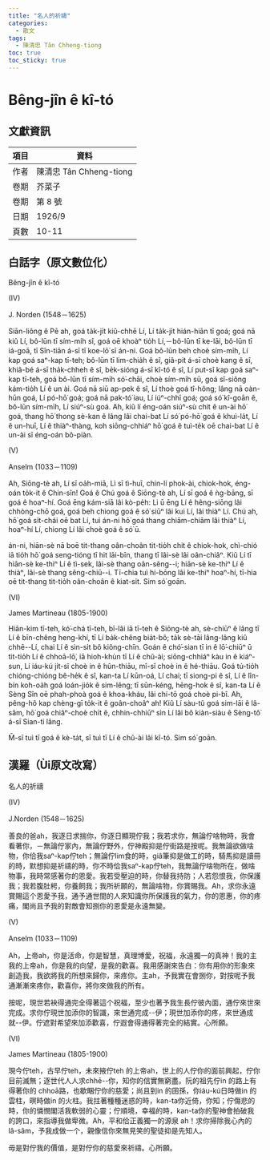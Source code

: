 ```yaml
---
title: "名人的祈禱"
categories:
  - 散文
tags:
  - 陳清忠 Tân Chheng-tiong 
toc: true
toc_sticky: true
---
```


# Bêng-jîn ê kî-tó

## 文獻資訊

| 項目 | 資料 |
|---|---|
| 作者 | 陳清忠 Tân Chheng-tiong  |
| 卷期 | 芥菜子 |
| 卷期 | 第 8 號 |
| 日期 | 1926/9 |
| 頁數 | 10-11 |

## 白話字（原文數位化）

Bêng-jîn ê kî-tó

(IV)

J. Norden (1548－1625)

Siān-liông ê Pē ah, goá ta̍k-ji̍t kiû-chhē Lí, Lí ta̍k-ji̍t hián-hiān tī goá; goá nā kiû Lí, bô-lūn tī sím-mi̍h sî, goá oē khoàⁿ tio̍h Lí,－bô-lūn tī ke-lāi, bô-lūn tī iá-goā, tī Sîn-tiān á-sī tī koe-lō͘ sī án-ni. Goá bô-lūn beh choè sím-mi̍h, Lí kap goá saⁿ-kap tī-teh; bô-lūn tī lim-chia̍h ê sî, giâ-pit á-sī choè kang ê sî, khiâ-bé á-sī tha̍k-chheh ê sî, be̍k-sióng á-sī kî-tó ê sî, Lí put-sî kap goá saⁿ-kap tī-teh, goá bô-lūn tī sím-mi̍h só͘-chāi, choè sím-mi̍h sū, goá sî-siông kám-tio̍h Lí ê un ài. Goá nā siū ap-pek ê sî, Lí thoè goá tî-hông; lâng nā oàn-hūn goá, Lí pó-hō͘ goá; goá nā pak-tó͘ iau, Lí iúⁿ-chhī goá; goá só͘ kî-goān ê, bô-lūn sím-mi̍h, Lí siúⁿ-sù goá. Ah, kiû lí éng-oán siúⁿ-sù chit ê un-ài hō͘ goá, thang hō͘ thong sè-kan ê lâng lâi chai-bat Lí só͘ pó-hō͘ goá ê khuì-la̍t, Lí ê un-huī, Lí ê thiàⁿ-thàng, koh siōng-chhiáⁿ hō͘ goá ê tuì-te̍k oē chai-bat Lí ê un-ài sī éng-oán bô-piàn.

(V)

Anselm (1033－1109)

Ah, Siōng-tè ah, Lí sī oa̍h-miā, Lì sī tì-huī, chin-lí phok-ài, chiok-hok, éng-oán to̍k-it ê Chin-sîn! Goá ê Chú goá ê Siōng-tè ah, Lí sī goá ê ǹg-bāng, sī goá ê hoaⁿ-hí. Goá ēng kám-siā lâi kò-pe̍h: Li ū ēng Lí ê hêng-siōng lâi chhòng-chō goá, goá beh chiong goá ê só͘ siūⁿ lâi kui Lí, lâi thiàⁿ Lí. Chú ah, hō͘ goá si̍t-chái oē bat Lí, tuì án-ni hō͘ goá thang chiām-chiām lâi thiàⁿ Lí, hoaⁿ-hí Lí, chiong Lí lâi choè goá ê só͘ ū.

án-ni, hiān-sè nā boē tit-thang oân-choân tit-tio̍h chit ê chiok-hok, chì-chió iā tio̍h hō͘ goá seng-tióng tī hit lāi-bīn, thang tī lâi-sè lâi oân-chiâⁿ. Kiû Lí tī hiān-sè ke-thiⁿ Lí ê tì-sek, lâi-sè thang oân-sêng--i; hiān-sè ke-thiⁿ Lí ê thiàⁿ, lâi-sè thang sêng-chiū--i. Tī-chia tuì hi-bōng lâi ke-thiⁿ hoaⁿ-hí, tī-hia oē tit-thang tit-tio̍h oân-choân ê kiat-si̍t. Sim só͘ goān.

(VI)

James Martineau (1805-1900)

Hiān-kim tī-teh, kó͘-chá tī-teh, bī-lâi iā tī-teh ê Siōng-tè ah, sè-chiūⁿ ê lâng tī Lí ê bīn-chêng heng-khí, tī Lí ba̍k-chêng bia̍t-bô; ta̍k sè-tāi lâng-lâng kiû chhē--Lí, chai Lí ê sìn-si̍t bô kiông-chīn. Goán ê chó͘-sian tī in ê lō͘-chiūⁿ ū tit-tio̍h Lí ê chhoā-lō͘, iā hioh-khùn tī Lí ê chû-ài; siōng-chhiáⁿ kàu in ê kiáⁿ-sun, Lí iáu-kú ji̍t-sî choè in ê hûn-thiāu, mî-sî choè in ê hé-thiāu. Goá tú-tio̍h chióng-chióng bê-he̍k ê sî, kan-ta Lí kūn-oá, Lí chai; tī siong-pi ê sî, Lí ê lîn-bín koh-oa̍h goá loán-jio̍k ê sim-lêng; tī sūn-kéng, hēng-hok ê sî, kan-ta Lí ê Sèng Sîn oē phah-phoà goá ê khoa-kháu, lâi chí-tō goá choè pi-bî. Ah, pêng-hô kap chèng-gī to̍k-it ê goân-choâⁿ ah! Kiû Lí sàu-tû goá sim-lāi ê lâ-sâm, hō͘ goá chiâⁿ-choè chi̍t ê, chhin-chhiūⁿ sìn Lí lâi bô kiàn-siàu ê Sèng-tô͘ á-sī Sian-ti lâng.

M̄-sī tuì tī goá ê kè-ta̍t, sī tuì tī Lí ê chû-ài lâi kî-tó. Sim só͘ goān.

## 漢羅（Ùi原文改寫）

名人的祈禱

(IV)

J.Norden (1548－1625)

善良的爸ah，我逐日求揣你，你逐日顯現佇我；我若求你，無論佇啥物時，我會看著你，－無論佇家內，無論佇野外，佇神殿抑是佇街路是按呢。我無論欲做啥物，你佮我saⁿ-kap佇teh；無論佇lim食的時，giâ筆抑是做工的時，騎馬抑是讀冊的時，默想抑是祈禱的時，你不時佮我saⁿ-kap佇teh，我無論佇啥物所在，做啥物事，我時常感著你的恩愛。我若受壓迫的時，你替我持防；人若怨恨我，你保護我；我若腹肚枵，你養飼我；我所祈願的，無論啥物，你賞賜我。Ah，求你永遠賞賜這个恩愛予我，通予通世間的人來知識你所保護我的氣力，你的恩惠，你的疼痛，閣尚且予我的對敵會知捌你的恩愛是永遠無變。

(V)

Anselm (1033－1109)

Ah，上帝ah，你是活命，你是智慧，真理博愛，祝福，永遠獨一的真神！我的主我的上帝ah，你是我的向望，是我的歡喜。我用感謝來告白：你有用你的形象來創造我，我欲將我的所想來歸你，來疼你。主ah，予我實在會捌你，對按呢予我通漸漸來疼你，歡喜你，將你來做我的所有。

按呢，現世若袂得通完全得著這个祝福，至少也著予我生長佇彼內面，通佇來世來完成。求你佇現世加添你的智識，來世通完成--伊；現世加添你的疼，來世通成就--伊。佇遮對希望來加添歡喜，佇遐會得通得著完全的結實。心所願。

(VI)

James Martineau (1805-1900)

現今佇teh，古早佇teh，未來掖佇teh 的上帝ah，世上的人佇你的面前興起，佇你目前滅無；逐世代人人求chhē--你，知你的信實無窮盡。阮的祖先佇in 的路上有得著你的 chhoā路，也歇睏佇你的慈愛；尚且到in 的囝孫，你iáu-kú日時做in 的雲柱，暝時做in 的火柱。我拄著種種迷惑的時，kan-ta你近倚，你知；佇傷悲的時，你的憐憫閣活我軟弱的心靈；佇順境，幸福的時，kan-ta你的聖神會拍破我的誇口，來指導我做卑微。Ah，平和佮正義獨一的源泉 ah！求你掃除我心內的 lâ-sâm，予我成做一个，親像信你來無見笑的聖徒抑是先知人。

毋是對佇我的價值，是對佇你的慈愛來祈禱。心所願。
